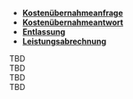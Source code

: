 <div xmlns="http://www.w3.org/1999/xhtml" class="container"> 
    <ul class="nav nav-tabs">
        <li><a data-toggle="tab" href="#InsuranceCheck"> <strong>Kostenübernahmeanfrage</strong></a></li>
        <li><a data-toggle="tab" href="#InsuranceResponse"> <strong>Kostenübernahmeantwort</strong></a></li>
        <li><a data-toggle="tab" href="#Discharge"> <strong>Entlassung</strong></a></li>
        <li><a data-toggle="tab" href="#Billing"> <strong>Leistungsabrechnung</strong></a></li>
    </ul>
    <div class="tab-content">
        <div id="InsuranceCheck" class="tab-pane fade in active">
           TBD
        </div>
        <div id="InsuranceResponse" class="tab-pane fade">
          TBD
        </div>
        <div id="Discharge" class="tab-pane fade">
           TBD
        </div>
         <div id="Billing" class="tab-pane fade">
            TBD
        </div>
    </div>
</div>